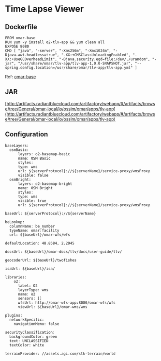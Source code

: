 # Time Lapse Viewer

## Dockerfile
```
FROM omar-base
RUN yum -y install o2-tlv-app && yum clean all
EXPOSE 8080
CMD [ "java", "-server", "-Xms256m", "-Xmx1024m", "-Djava.awt.headless=true", "-XX:+CMSClassUnloadingEnabled", "-XX:+UseGCOverheadLimit", "-Djava.security.egd=file:/dev/./urandom", "-jar", "/usr/share/omar/tlv-app/tlv-app-1.0.0-SNAPSHOT.jar", "--spring.config.location=/usr/share/omar/tlv-app/tlv-app.yml" ]
```
Ref: [omar-base](../../../omar-base/docs/install-guide/omar-base/)

## JAR
[http://artifacts.radiantbluecloud.com/artifactory/webapp/#/artifacts/browse/tree/General/omar-local/io/ossim/omar/apps/tlv-app](http://artifacts.radiantbluecloud.com/artifactory/webapp/#/artifacts/browse/tree/General/omar-local/io/ossim/omar/apps/tlv-app)

## Configuration

```
baseLayers:
  osmBasic:
      layers: o2-basemap-basic
      name: OSM Basic
      styles:
      type: wms
      url: ${serverProtocol}://${serverName}/service-proxy/wmsProxy
      visible: false
  osmBright:
      layers: o2-basemap-bright
      name: OSM Bright
      styles:
      type: wms
      visible: true
      url: ${serverProtocol}://${serverName}/service-proxy/wmsProxy

baseUrl: ${serverProtocol}://${serverName}

beLookup:
  columnName: be_number
  typeName: omar:facility
  url: ${baseUrl}/omar-wfs/wfs

defaultLocation: 48.8584, 2.2945

docsUrl: ${baseUrl}/omar-docs/tlv/docs/user-guide/tlv/

geocoderUrl: ${baseUrl}/twofishes

isaUrl: ${baseUrl}/isa/

libraries:
    o2:
      label: O2
      layerType: wms
      name: o2
      sensors: []
      wfsUrl: http://omar-wfs-app:8080/omar-wfs/wfs
      viewUrl: ${baseUrl}/omar-wms/wms

plugins:
  networkSpecific:
    navigationMenu: false

securityClassification:
  backgroundColor: green
  text: UNCLASSIFIED
  textColor: white

terrainProvider: //assets.agi.com/stk-terrain/world
```
